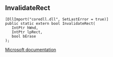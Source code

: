 ## InvalidateRect

```
[DllImport("coredll.dll", SetLastError = true)]
public static extern bool InvalidateRect(
   IntPtr hWnd,
   IntPtr lpRect,
   bool bErase
);
```

[Microsoft documentation](https://docs.microsoft.com/en-us/windows/win32/api/winuser/nf-winuser-invalidaterect)
